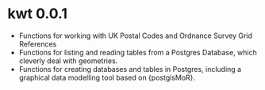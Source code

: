# kwt 0.0.1

* Functions for working with UK Postal Codes and Ordnance Survey Grid References
* Functions for listing and reading tables from a Postgres Database, which cleverly deal with geometries.
* Functions for creating databases and tables in Postgres, including a graphical data modelling tool based on {postgisMoR}.
